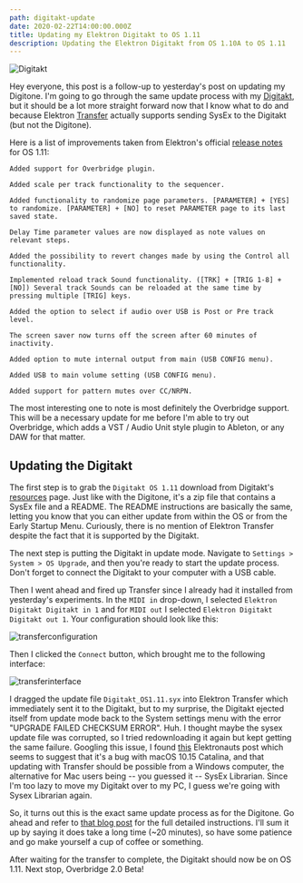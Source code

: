```yaml
---
path: digitakt-update
date: 2020-02-22T14:00:00.000Z
title: Updating my Elektron Digitakt to OS 1.11
description: Updating the Elektron Digitakt from OS 1.10A to OS 1.11
---
```


![Digitakt](https://media.sweetwater.com/api/i/q-82__ha-41481dfaf4bd78f3__hmac-61b3838974963bc3ad78149db6b9de69418c1021/images/items/750/Digitakt-large.jpg)

Hey everyone, this post is a follow-up to yesterday's post on updating my Digitone. I'm going to go through the same update process with my [Digitakt](https://www.elektron.se/products/digitakt/), but it should be a lot more straight forward now that I know what to do and because Elektron [Transfer](https://www.elektron.se/support/?connection=transfer#resources) actually supports sending SysEx to the Digitakt (but not the Digitone).

Here is a list of improvements taken from Elektron's official [release notes](https://www.elektron.se/wp-content/uploads/2018/07/Digitakt_OS1.11_readme.html) for OS 1.11:

```
Added support for Overbridge plugin.

Added scale per track functionality to the sequencer.

Added functionality to randomize page parameters. [PARAMETER] + [YES] to randomize. [PARAMETER] + [NO] to reset PARAMETER page to its last saved state.

Delay Time parameter values are now displayed as note values on relevant steps.

Added the possibility to revert changes made by using the Control all functionality.

Implemented reload track Sound functionality. ([TRK] + [TRIG 1-8] + [NO]) Several track Sounds can be reloaded at the same time by pressing multiple [TRIG] keys.

Added the option to select if audio over USB is Post or Pre track level.

The screen saver now turns off the screen after 60 minutes of inactivity.

Added option to mute internal output from main (USB CONFIG menu).

Added USB to main volume setting (USB CONFIG menu).

Added support for pattern mutes over CC/NRPN.
```

The most interesting one to note is most definitely the Overbridge support. This will be a necessary update for me before I'm able to try out Overbridge, which adds a VST / Audio Unit style plugin to Ableton, or any DAW for that matter.

## Updating the Digitakt
The first step is to grab the `Digitakt OS 1.11` download from Digitakt's [resources](https://www.elektron.se/support/?connection=digitakt#resources) page. Just like with the Digitone, it's a zip file that contains a SysEx file and a README. The README instructions are basically the same, letting you know that you can either update from within the OS or from the Early Startup Menu. Curiously, there is no mention of Elektron Transfer despite the fact that it is supported by the Digitakt.

The next step is putting the Digitakt in update mode. Navigate to `Settings > System > OS Upgrade`, and then you're ready to start the update process. Don't forget to connect the Digitakt to your computer with a USB cable.

Then I went ahead and fired up Transfer since I already had it installed from yesterday's experiments. In the `MIDI in` drop-down, I selected `Elektron Digitakt Digitakt in 1` and for `MIDI out` I selected `Elektron Digitakt Digitakt out 1`. Your configuration should look like this:

![transferconfiguration](/assets/transferconfiguration.png)

Then I clicked the `Connect` button, which brought me to the following interface:

![transferinterface](/assets/transferinterface.png)

I dragged the update file `Digitakt_OS1.11.syx` into Elektron Transfer which immediately sent it to the Digitakt, but to my surprise, the Digitakt ejected itself from update mode back to the System settings menu with the error "UPGRADE FAILED CHECKSUM ERROR". Huh. I thought maybe the sysex update file was corrupted, so I tried redownloading it again but kept getting the same failure. Googling this issue, I found [this](https://www.elektronauts.com/t/update-digitakt-from-1-11beta-to-1-11-fails/100402) Elektronauts post which seems to suggest that it's a bug with macOS 10.15 Catalina, and that updating with Transfer should be possible from a Windows computer, the alternative for Mac users being -- you guessed it -- SysEx Librarian. Since I'm too lazy to move my Digitakt over to my PC, I guess we're going with Sysex Librarian again.

So, it turns out this is the exact same update process as for the Digitone. Go ahead and refer to [that blog post](https://www.kevinchau.com/blog/digitone-update/) for the full detailed instructions. I'll sum it up by saying it does take a long time (~20 minutes), so have some patience and go make yourself a cup of coffee or something. 

After waiting for the transfer to complete, the Digitakt should now be on OS 1.11. Next stop, Overbridge 2.0 Beta!